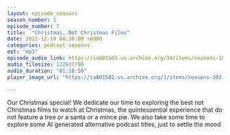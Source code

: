```yaml
---
layout: episode_seasons
season_number: 1
episode_number: 7
title:  "Christmas, Not Christmas Films"
date: 2022-12-19 08:30:00 +0000
categories: podcast seasons
ext: "mp3"
episode_audio_link: https://ia601503.us.archive.org/34/items/seasons-107-christmas-films-not-christmas-films/Seasons%20%23107%20-%20Christmas%20Films%20Not%20Christmas%20Films.m4a
audio_filesize: 122637796
audio_duration: "01:10:56"
player_image_url: "https://ia801502.us.archive.org/1/items/seasons-102-frank-sinatra-songs-and-woman-as-weapons/2000x2000_Seasons_Podcast_Art.jpg"

---
```

Our Christmas special! We dedicate our time to exploring the best not Christmas films to watch at Christmas, the quintessential experience that do not feature a tree or a santa or a mince pie. We also take some time to explore some AI generated alternative podcast titles, just to settle the mood
